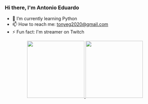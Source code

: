 ### Hi there, I'm Antonio Eduardo

- 🌱 I’m currently learning Python
- 📫 How to reach me: tonyeg2020@gmail.com
- ⚡ Fun fact: I'm streamer on Twitch

<div align="center">
  <a href="https://github.com/queyx0">
  <img height="180em" src="https://github-readme-stats.vercel.app/api?username=queyx0&show_icons=true&theme=dracula&include_all_commits=true&count_private=true"/>
  <img height="180em" src="https://github-readme-stats.vercel.app/api/top-langs/?username=queyx0&layout=compact&langs_count=7&theme=dracula"/>
</div>

